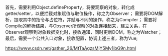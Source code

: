 首先，需要利用Object.defineProperty，将要观察的对象，转化成getter/setter，以便拦截对象赋值与取值操作，称之为Observer；
需要将DOM解析，提取其中的指令与占位符，并赋与不同的操作，称之为Compiler；
需要将Compile的解析结果，与Observer所观察的对象连接起来，建立关系，在Observer观察到对象数据变化时，接收通知，同时更新DOM，称之为Watcher；
最后，需要一个公共入口对象，接收配置，协调上述三者，称为Vue;

https://www.csdn.net/gather_26/MtTaAgzsMjY5My1ibG9n.html